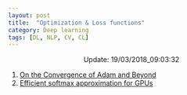```yaml
---
layout: post
title:  "Optimization & Loss functions"
category: Deep learning
tags: [DL, NLP, CV, CL]
---
```






<center> Update: 19/03/2018_09:03:32</center>

  	
1. [ On the Convergence of Adam and Beyond](https://rawgit.com/elbayadm/PaperNotes/master/notes/optimization/2018-On-the-Convergence-of-Adam-and-Beyond.html)
2. [ Efficient softmax approximation for GPUs](https://rawgit.com/elbayadm/PaperNotes/master/notes/optimization/2016-Efficient-softmax-approximation-for-GPUs.html)
